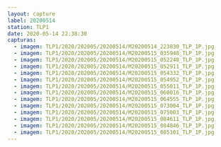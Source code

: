 ```yaml
---
layout: capture
label: 20200514
station: TLP1
date: 2020-05-14 22:38:30
capturas:
  - imagem: TLP1/2020/202005/20200514/M20200514_223830_TLP_1P.jpg
  - imagem: TLP1/2020/202005/20200514/M20200515_035948_TLP_1P.jpg
  - imagem: TLP1/2020/202005/20200514/M20200515_052248_TLP_1P.jpg
  - imagem: TLP1/2020/202005/20200514/M20200515_052911_TLP_1P.jpg
  - imagem: TLP1/2020/202005/20200514/M20200515_054332_TLP_1P.jpg
  - imagem: TLP1/2020/202005/20200514/M20200515_054952_TLP_1P.jpg
  - imagem: TLP1/2020/202005/20200514/M20200515_055011_TLP_1P.jpg
  - imagem: TLP1/2020/202005/20200514/M20200515_060016_TLP_1P.jpg
  - imagem: TLP1/2020/202005/20200514/M20200515_064555_TLP_1P.jpg
  - imagem: TLP1/2020/202005/20200514/M20200515_073004_TLP_1P.jpg
  - imagem: TLP1/2020/202005/20200514/M20200515_075003_TLP_1P.jpg
  - imagem: TLP1/2020/202005/20200514/M20200515_084611_TLP_1P.jpg
  - imagem: TLP1/2020/202005/20200514/M20200515_084846_TLP_1P.jpg
  - imagem: TLP1/2020/202005/20200514/M20200515_085101_TLP_1P.jpg
---
```

